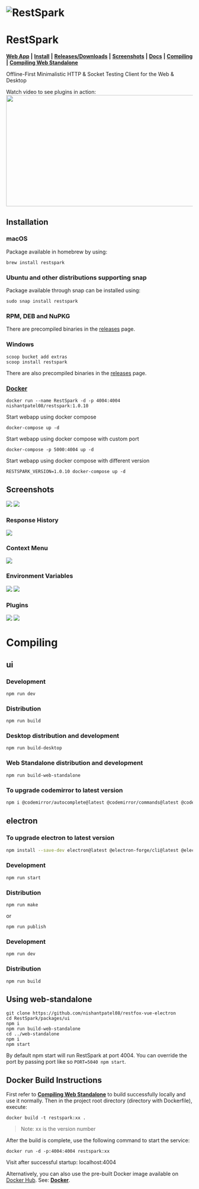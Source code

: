 # ![RestSpark](https://raw.github.com/nishantpatel08/restfox-vue-electron/main/packages/ui/public/pwa-192x192.png "RestSpark")

# RestSpark

[**Web App**](https://restspark.vercel.app) **|** [**Install**](#installation) **|** [**Releases/Downloads**](https://github.com/nishantpatel08/restfox-vue-electron/releases) **|** [**Screenshots**](#screenshots) **|** [**Docs**](https://docs.restfox.dev) **|** [**Compiling**](#compiling) **|** [**Compiling Web Standalone**](#using-web-standalone)

Offline-First Minimalistic HTTP & Socket Testing Client for the Web & Desktop

Watch video to see plugins in action:<br>
[<img src="https://img.youtube.com/vi/3cOQPm43Wus/hqdefault.jpg" width="600" height="300" width="100%"
/>](https://www.youtube.com/watch?v=3cOQPm43Wus)

## Installation

### macOS
Package available in homebrew by using:
```
brew install restspark
```

### Ubuntu and other distributions supporting snap
Package available through snap can be installed using:
```
sudo snap install restspark
```

### RPM, DEB and NuPKG
There are precompiled binaries in the [releases](https://github.com/nishantpatel08/restfox-vue-electron/releases) page.

### Windows
```
scoop bucket add extras
scoop install restspark
```
There are also precompiled binaries in the [releases](https://github.com/nishantpatel08/restfox-vue-electron/releases) page.

### [Docker](https://hub.docker.com/r/flawiddsouza/restfox)
```
docker run --name RestSpark -d -p 4004:4004 nishantpatel08/restspark:1.0.10
```

Start webapp using docker compose
```
docker-compose up -d
```

Start webapp using docker compose with custom port
```
docker-compose -p 5000:4004 up -d
```

Start webapp using docker compose with different version
```
RESTSPARK_VERSION=1.0.10 docker-compose up -d
```

## Screenshots

<img src="screenshots/1.png?raw=true">

<img src="screenshots/2.png?raw=true">

### Response History

<img src="screenshots/3.png?raw=true">

### Context Menu

<img src="screenshots/8.png?raw=true">

### Environment Variables

<img src="screenshots/4.png?raw=true">
<img src="screenshots/5.png?raw=true">

### Plugins

<img src="screenshots/6.png?raw=true">
<img src="screenshots/7.png?raw=true">

# Compiling

## ui

### Development
```
npm run dev
```

### Distribution
```
npm run build
```

### Desktop distribution and development
```
npm run build-desktop
```

### Web Standalone distribution and development
```
npm run build-web-standalone
```

### To upgrade codemirror to latest version
```bash
npm i @codemirror/autocomplete@latest @codemirror/commands@latest @codemirror/lang-javascript@latest @codemirror/lang-json@latest @codemirror/language@latest @codemirror/search@latest @codemirror/state@latest @codemirror/view@latest
```

## electron

### To upgrade electron to latest version
```bash
npm install --save-dev electron@latest @electron-forge/cli@latest @electron-forge/maker-deb@latest @electron-forge/maker-rpm@latest @electron-forge/maker-squirrel@latest @electron-forge/maker-zip@latest @electron-forge/maker-flatpak@latest @electron-forge/publisher-github@latest electron-builder@latest
```

### Development
```
npm run start
```

### Distribution
```
npm run make
```
or
```
npm run publish
```

### Development
```
npm run dev
```

### Distribution
```
npm run build
```

## Using web-standalone
```
git clone https://github.com/nishantpatel08/restfox-vue-electron
cd RestSpark/packages/ui
npm i
npm run build-web-standalone
cd ../web-standalone
npm i
npm start
```

By default npm start will run RestSpark at port 4004. You can override the port by passing port like so `PORT=5040 npm start`.

## Docker Build Instructions

First refer to [**Compiling Web Standalone**](#using-web-standalone) to build successfully locally and use it normally.
Then in the project root directory (directory with Dockerfile), execute:
```
docker build -t restspark:xx .
```
> Note: xx is the version number

After the build is complete, use the following command to start the service:
```
docker run -d -p:4004:4004 restspark:xx
```
Visit after successful startup: localhost:4004

Alternatively, you can also use the pre-built Docker image available on [Docker Hub](https://hub.docker.com/r/nishantpatel08/restfox). See: [**Docker**](#docker).
